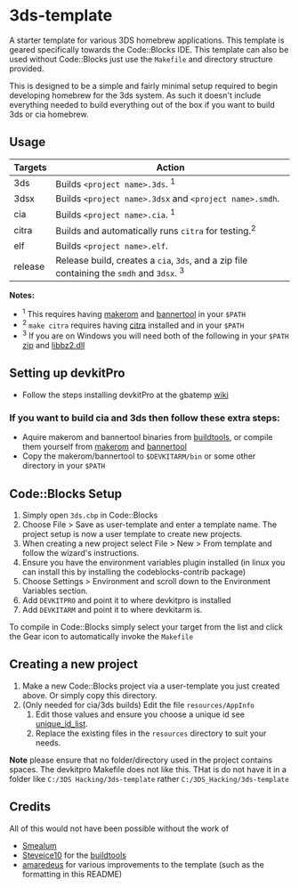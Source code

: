 # 3ds-template

A starter template for various 3DS homebrew applications. This template is geared specifically towards the Code::Blocks IDE.  This template can also be used without Code::Blocks just use the `Makefile` and directory structure provided.

This is designed to be a simple and fairly minimal setup required to begin developing homebrew for the 3ds system. As such it doesn't include everything needed to build everything out of the box if you want to build 3ds or cia homebrew.

## Usage

| Targets     | Action                                                                                    |
| ------------| ----------------------------------------------------------------------------------------- |
| 3ds         | Builds `<project name>.3ds`. <sup>1</sup>
| 3dsx        | Builds `<project name>.3dsx` and `<project name>.smdh`.
| cia         | Builds `<project name>.cia`. <sup>1</sup>
| citra       | Builds and automatically runs `citra` for testing.<sup>2</sup>
| elf         | Builds `<project name>.elf`.
| release     | Release build, creates a `cia`, `3ds`, and a zip file containing the `smdh` and `3dsx`. <sup>3</sup>

**Notes:** 
* <sup>1</sup> This requires having [makerom] and [bannertool] in your `$PATH`
* <sup>2</sup> `make citra` requires having [citra] installed and in your `$PATH`
* <sup>3</sup> If you are on Windows you will need both of the following in your `$PATH` [zip] and [libbz2.dll]

## Setting up devkitPro
* Follow the steps installing devkitPro at the gbatemp [wiki]

### If you want to build cia and 3ds then follow these extra steps:
* Aquire makerom and bannertool binaries from [buildtools], or compile them yourself from [makerom] and [bannertool]
* Copy the makerom/bannertool to `$DEVKITARM/bin` or some other directory in your `$PATH`

## Code::Blocks Setup
1. Simply open `3ds.cbp` in Code::Blocks
2. Choose File > Save as user-template and enter a template name.  The project setup is now a user template to create new projects.
3. When creating a new project select File > New > From template and follow the wizard's instructions.
4. Ensure you have the environment variables plugin installed (in linux you can install this by installing the codeblocks-contrib package)
5. Choose Settings > Environment and scroll down to the Environment Variables section.
6. Add `DEVKITPRO` and point it to where devkitpro is installed
7. Add `DEVKITARM` and point it to where devkitarm is.

To compile in Code::Blocks simply select your target from the list and click the Gear icon to automatically invoke the `Makefile`

## Creating a new project
1. Make a new Code::Blocks project via a user-template you just created above.  Or simply copy this directory.
2. (Only needed for cia/3ds builds) Edit the file `resources/AppInfo`
    1. Edit those values and ensure you choose a unique id see [unique_id_list].
    2. Replace the existing files in the `resources` directory to suit your needs.
    
**Note** please ensure that no folder/directory used in the project contains spaces. The devkitpro Makefile does not like this.
THat is do not have it in a folder like `C:/3DS Hacking/3ds-template` rather `C:/3DS_Hacking/3ds-template`
  
## Credits
All of this would not have been possible without the work of
* [Smealum](https://github.com/smealum)
* [Steveice10](https://github.com/Steveice10) for the [buildtools]
* [amaredeus](https://github.com/amaredeus) for various improvements to the template (such as the formatting in this README)


[//]: # (These are reference links used in the body of this note and get stripped out when the markdown processor does its job. There is no need to format nicely because it shouldn't be seen. Thanks SO - http://stackoverflow.com/questions/4823468/store-comments-in-markdown-syntax)


[buildtools]: <https://github.com/Steveice10/buildtools>
[bannertool]: <https://github.com/Steveice10/buildtools>
[citra]: <https://github.com/citra-emu/citra>
[libbz2.dll]: <http://downloads.sourceforge.net/gnuwin32/zip-3.0-dep.zip>
[makerom]: <https://github.com/profi200/Project_CTR>
[unique_id_list]: <https://gbatemp.net/threads/homebrew-cias-uniqueid-collection.379362>
[wiki]: <https://wiki.gbatemp.net/wiki/3DS_Homebrew_Development#Install_devkitARM>
[zip]: <http://downloads.sourceforge.net/gnuwin32/zip-3.0-bin.zip>
